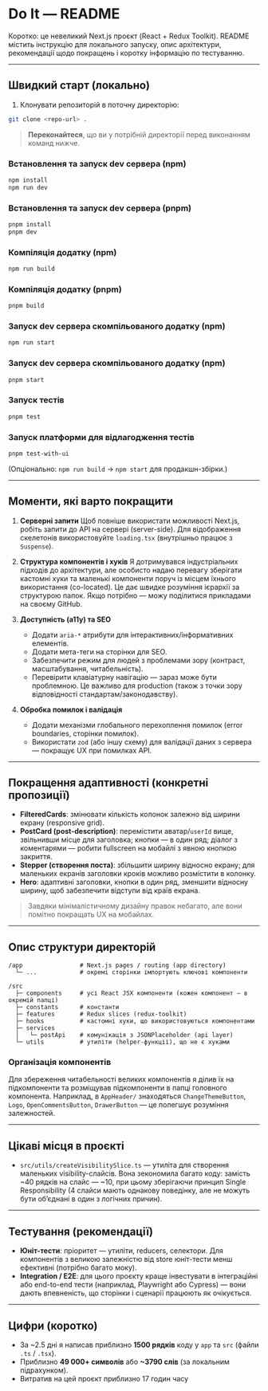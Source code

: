 # Do It — README

Коротко: це невеликий Next.js проєкт (React + Redux Toolkit). README містить інструкцію для локального запуску, опис
архітектури, рекомендації щодо покращень і коротку інформацію по тестуванню.

---

## Швидкий старт (локально)

1. Клонувати репозиторій в поточну директорію:

```bash
git clone <repo-url> .
```

> **Переконайтеся**, що ви у потрібній директорії перед виконанням команд нижче.

### Встановлення та запуск dev сервера (npm)

```bash
npm install
npm run dev
```

### Встановлення та запуск dev сервера (pnpm)

```bash
pnpm install
pnpm dev
```

### Компіляція додатку (npm)

```bash
npm run build
```

### Компіляція додатку (pnpm)

```bash
pnpm build
```

### Запуск dev сервера скомпільованого додатку (npm)

```bash
npm run start
```

### Запуск dev сервера скомпільованого додатку (npm)

```bash
pnpm start
```

### Запуск тестів

```bash
pnpm test
```

### Запуск платформи для відлагодження тестів

```bash
pnpm test-with-ui
```

(Опціонально: `npm run build` → `npm start` для продакшн-збірки.)

---

## Моменти, які варто покращити

1. **Серверні запити**
   Щоб повніше використати можливості Next.js, робіть запити до API на сервері (server-side). Для відображення
   скелетонів використовуйте `loading.tsx` (внутрішньо працює з `Suspense`).

2. **Структура компонентів і хуків**
   Я дотримувався індустріальних підходів до архітектури, але особисто надаю перевагу зберігати кастомні хуки та
   маленькі компоненти поруч із місцем їхнього використання (co-located). Це дає швидке розуміння ієрархії за структурою
   папок. Якщо потрібно — можу поділитися прикладами на своєму GitHub.

3. **Доступність (a11y) та SEO**
    - Додати `aria-*` атрибути для інтерактивних/інформативних елементів.
    - Додати мета-теги на сторінки для SEO.
    - Забезпечити режим для людей з проблемами зору (контраст, масштабування, читабельність).
    - Перевірити клавіатурну навігацію — зараз може бути проблемною. Це важливо для production (також з точки зору
      відповідності стандартам/законодавству).

4. **Обробка помилок і валідація**
    - Додати механізми глобального перехоплення помилок (error boundaries, сторінки помилок).
    - Використати `zod` (або іншу схему) для валідації даних з сервера — покращує UX при помилках API.

---

## Покращення адаптивності (конкретні пропозиції)

- **FilteredCards**: змінювати кількість колонок залежно від ширини екрану (responsive grid).
- **PostCard (post-description)**: перемістити аватар/`userId` вище, звільнивши місце для заголовка; кнопки — в один
  ряд; діалог з коментарями — робити fullscreen на мобайлі з явною кнопкою закриття.
- **Stepper (створення поста)**: збільшити ширину відносно екрану; для маленьких екранів заголовки кроків можливо
  розмістити в колонку.
- **Hero**: адаптивні заголовки, кнопки в один ряд, зменшити відносну ширину, щоб забезпечити відступи від країв екрана.

> Завдяки мінімалістичному дизайну правок небагато, але вони помітно покращать UX на мобайлах.

---

## Опис структури директорій

```
/app                # Next.js pages / routing (app directory)
  └─ ...            # окремі сторінки імпортують ключові компоненти

/src
  ├─ components     # усі React JSX компоненти (кожен компонент — в окремій папці)
  ├─ constants      # константи
  ├─ features       # Redux slices (redux-toolkit)
  ├─ hooks          # кастомні хуки, що використовуються компонентами
  ├─ services
  │   └─ postApi    # комунікація з JSONPlaceholder (api layer)
  └─ utils          # утиліти (helper-функції), що не є хуками
```

### Організація компонентів

Для збереження читабельності великих компонентів я ділив їх на підкомпоненти та розміщував підкомпоненти в папці
головного компонента. Наприклад, в `AppHeader/` знаходяться `ChangeThemeButton`, `Logo`, `OpenCommentsButton`,
`DrawerButton` — це полегшує розуміння залежностей.

---

## Цікаві місця в проєкті

- `src/utils/createVisibilitySlice.ts` — утиліта для створення маленьких visibility-слайсів. Вона зекономила багато
  коду: замість \~40 рядків на слайс — \~10, при цьому зберігаючи принцип Single Responsibility (4 слайси мають однакову
  поведінку, але не можуть бути об’єднані в один з логічних причин).

---

## Тестування (рекомендації)

- **Юніт-тести**: пріоритет — утиліти, reducers, селектори. Для компонентів з великою залежністю від store юніт-тести
  менш ефективні (потрібно багато моку).
- **Integration / E2E**: для цього проєкту краще інвестувати в інтеграційні або end-to-end тести (наприклад, Playwright
  або Cypress) — вони дають впевненість, що сторінки і сценарії працюють як очікується.

---

## Цифри (коротко)

- За \~2.5 дні я написав приблизно **1500 рядків** коду у `app` та `src` (файли `.ts` / `.tsx`).
- Приблизно **49 000+ символів** або **\~3790 слів** (за локальним підрахунком).
- Витратив на цей проєкт приблизно 17 годин часу
